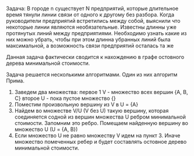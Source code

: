 Задача:
В городе n существует N предприятий, которые длительное время тянули линии связи от одного к другому без разбора. Когда руководители предприятий встретились между собой, выяснили что некоторые линии являются необязательные. Известны длинны уже протянутых линий между предприятиями. Необходимо узнать какие из них можно убрать, чтобы при этом длинна убранных линий была максимальной, а возможность связи предприятий осталась та же 

Данная задача фактически сводится к нахождению в графе остовного дерева минимальной стоимости. 

Задача решается несколькими алгоритмами. Один из них алгоритм Прима.
1. Заведем два множества: 
	первое 1 V - множество всех вершин {A, B, C}
	второе U - пока пустое множество {}
2. Поместим произвольную вершину из V в U = {A}
3. Найдем во множестве V/U (V без U) такую вершину, которая соединяется cодной из вершин множества U ребром минимальной стоимости. Запомним это ребро. Помещаем найденную вершину во множество U (U = {A, B})
4. Если множество U не равно множеству V идем на пункт 3. Иначе множество помеченных ребер и будет составлять остовное дерево минимальной стоимости. 


